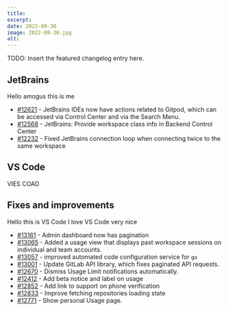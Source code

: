 ```yaml
---
title:
excerpt:
date: 2022-09-30
image: 2022-09-30.jpg
alt:
---
```


<script>
  import Contributors from "$lib/components/changelog/contributors.svelte";
</script>

TODO: Insert the featured changelog entry here.

<p><Contributors usernames="" /></p>

## JetBrains

Hello amogus this is me

- [#12621](https://github.com/gitpod-io/gitpod/pull/12621) - JetBrains IDEs now have actions related to Gitpod, which can be accessed via Control Center and via the Search Menu. <Contributors usernames="akosyakov,andreafalzetti,felladrin" />
- [#12568](https://github.com/gitpod-io/gitpod/pull/12568) - JetBrains: Provide workspace class info in Backend Control Center <Contributors usernames="akosyakov,andreafalzetti,felladrin" />
- [#12232](https://github.com/gitpod-io/gitpod/pull/12232) - Fixed JetBrains connection loop when connecting twice to the same workspace <Contributors usernames="akosyakov,andreafalzetti,felladrin" />

## VS Code

VIES COAD

## Fixes and improvements

Hello this is VS Code I love VS Code very nice

- [#13161](https://github.com/gitpod-io/gitpod/pull/13161) - Admin dashboard now has pagination <Contributors usernames="easyCZ,geropl,svenefftinge" />
- [#13065](https://github.com/gitpod-io/gitpod/pull/13065) - Added a usage view that displays past workspace sessions on individual and team accounts. <Contributors usernames="easyCZ,jldec,svenefftinge" />
- [#13057](https://github.com/gitpod-io/gitpod/pull/13057) - improved automated code configuration service for `go` <Contributors usernames="Siddhant-K-code,svenefftinge" />
- [#13001](https://github.com/gitpod-io/gitpod/pull/13001) - Update GitLab API library, which fixes paginated API requests. <Contributors usernames="AlexTugarev,gtsiolis,metcalfc,svenefftinge" />
- [#12670](https://github.com/gitpod-io/gitpod/pull/12670) - Dismiss Usage Limit notifications automatically. <Contributors usernames="AlexTugarev,geropl,jldec,svenefftinge" />
- [#12412](https://github.com/gitpod-io/gitpod/pull/12412) - Add beta notice and label on usage <Contributors usernames="easyCZ,filiptronicek,gtsiolis,laushinka" />
- [#12852](https://github.com/gitpod-io/gitpod/pull/12852) - Add link to support on phone verification <Contributors usernames="gtsiolis,svenefftinge" />
- [#12833](https://github.com/gitpod-io/gitpod/pull/12833) - Improve fetching repositories loading state <Contributors usernames="gtsiolis,svenefftinge" />
- [#12771](https://github.com/gitpod-io/gitpod/pull/12771) - Show personal Usage page. <Contributors usernames="AlexTugarev,andrew-farries" />
